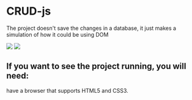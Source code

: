 # CRUD-js

The project doesn't save the changes in a database, it just makes a simulation of how it could be using DOM

<img src="https://user-images.githubusercontent.com/81646221/181372532-d76df272-f32a-40d6-8574-8a73168cec62.png">

<img src="https://user-images.githubusercontent.com/81646221/181372226-290af502-7232-4ddf-9bda-e1e8a6d195ed.png">


## If you want to see the project running, you will need:

have a browser that supports HTML5 and CSS3.

